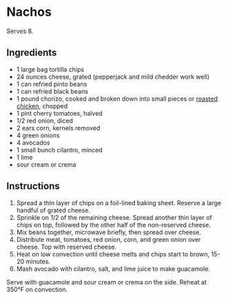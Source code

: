 # Nachos

Serves 8.

## Ingredients

- 1 large bag tortilla chips
- 24 ounces cheese, grated (pepperjack and mild chedder work well)
- 1 can refried pinto beans
- 1 can refried black beans
- 1 pound chorizo, cooked and broken down into small pieces or [roasted chicken](roasted-chicken.md), chopped
- 1 pint cherry tomatoes, halved
- 1/2 red onion, diced
- 2 ears corn, kernels removed
- 4 green onions
- 4 avocados
- 1 small bunch cilantro, minced
- 1 lime
- sour cream or crema

## Instructions

1. Spread a thin layer of chips on a foil-lined baking sheet. Reserve a large handful of grated cheese.
2. Sprinkle on 1/2 of the remaining cheese. Spread another thin layer of chips on top, followed by the other half of the non-reserved cheese.
3. Mix beans together, microwave briefly, then spread over cheese.
4. Distribute meat, tomatoes, red onion, corn, and green onion over cheese. Top with reserved cheese.
5. Heat on low convection until cheese melts and chips start to brown, 15-20 minutes.
6. Mash avocado with cilantro, salt, and lime juice to make guacamole.

Serve with guacamole and sour cream or crema on the side. Reheat at 350°F on convection.
